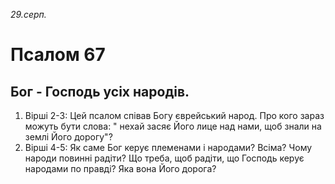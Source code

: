 
_29.серп._

# Псалом 67

## Бог - Господь усіх народів.
1. Вірші 2-3: Цей псалом співав Богу єврейський народ. Про кого зараз можуть бути слова: " нехай засяє Його лице над нами, щоб знали на землі Його дорогу"?
2. Вірші 4-5: Як саме Бог керує племенами і народами? Всіма? Чому народи повинні радіти? Що треба, щоб радіти, що Господь керує народами по правді? Яка вона Його дорога?
